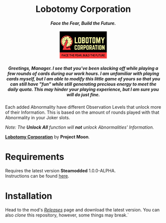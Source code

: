 <h1 align="center">Lobotomy Corporation</h1>
<h4 align="center"><i>Face the Fear, Build the Future.</i></h4>

<p align="center"><img src="assets/LobotomyCorporationLogo.png" style="width:30%" /></p>

<h5 align="center"><i>
Greetings, Manager. 
I see that you've been slacking off while playing a few rounds of cards during our work hours. 
I am unfamiliar with playing cards myself, but I am able to modify this little game of yours so that you can still have "fun" while still generating precious energy to meet the daily quota. 
This may hinder your playing experience, but I am sure you will do just fine.</i></h5>

Each added Abnormality have different Observation Levels that unlock more of their Information. 
This is based on the amount of rounds played with that Abnormality in your Joker slots.

*Note: The **Unlock All** function will **not** unlock Abnormalities' Information.*

**[Lobotomy Corporation](https://store.steampowered.com/app/568220/Lobotomy_Corporation__Monster_Management_Simulation/)** by **Project Moon**.

# Requirements
Requires the latest version **Steamodded** 1.0.0-ALPHA.  
Instructions can be found [here](https://github.com/Steamopollys/Steamodded/wiki/01.-Getting-started).

# Installation
Head to the mod's *[Releases](https://github.com/Mysthaps/LobotomyCorp/releases/latest)* page and download the latest version.
You can also *clone* this repository, however, some things may break.`